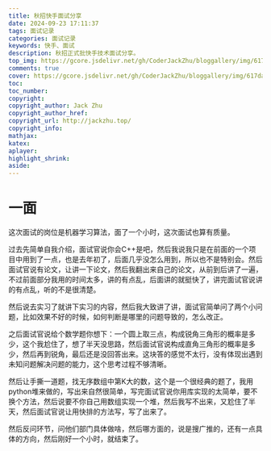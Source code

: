 ```yaml
---
title: 秋招快手面试分享
date: 2024-09-23 17:11:37
tags: 面试记录
categories: 面试记录
keywords: 快手、面试
description: 秋招正式批快手技术面试分享。
top_img: https://gcore.jsdelivr.net/gh/CoderJackZhu/bloggallery/img/617da713d7b9fda5210171a556bd7f37.jpeg
comments: true
cover: https://gcore.jsdelivr.net/gh/CoderJackZhu/bloggallery/img/617da713d7b9fda5210171a556bd7f37.jpeg
toc:
toc_number:
copyright:
copyright_author: Jack Zhu
copyright_author_href: 
copyright_url: http://jackzhu.top/
copyright_info: 
mathjax: 
katex: 
aplayer: 
highlight_shrink: 
aside: 
---
```


# 一面

这次面试的岗位是机器学习算法，面了一个小时，这次面试也算有质量。

过去先简单自我介绍，面试官说你会C++是吧，然后我说我只是在前面的一个项目中用到了一点，也是去年初了，后面几乎没怎么用到，所以也不是特别会。然后面试官说有论文，让讲一下论文，然后我翻出来自己的论文，从前到后讲了一遍，不过前面部分我用的时间太多，讲的有点乱，后面讲的就挺快了，讲完面试官说讲的有点乱，听的不是很清楚。

然后说去实习了就讲下实习的内容，然后我大致讲了讲，面试官简单问了两个小问题，比如效果不好的时候，如何判断是哪里的问题导致的，怎么改正。

之后面试官说给个数学题你想下：一个圆上取三点，构成锐角三角形的概率是多少，这个我尬住了，想了半天没思路，然后面试官说构成直角三角形的概率是多少，然后再到锐角，最后还是没回答出来。这块答的感觉不太行，没有体现出遇到未知问题解决问题的能力，这个思考过程不够清晰。

然后让手撕一道题，找无序数组中第K大的数，这个是一个很经典的题了，我用python堆来做的，写出来自然很简单，写完面试官说你用库实现的太简单，要不换个方法，然后说要不你自己用数组实现一个堆，然后我写不出来，又尬住了半天，然后面试官说让用快排的方法写，写了出来了。

然后反问环节，问他们部门具体做啥，然后哪方面的，说是搜广推的，还有一点具体的方向，然后刚好一个小时，就结束了。